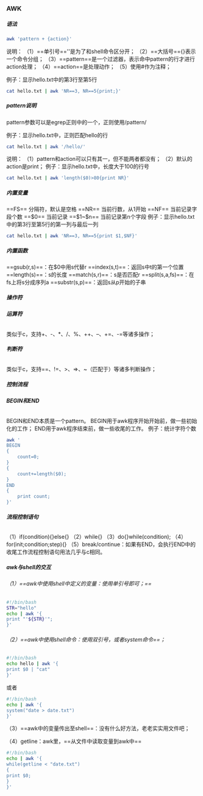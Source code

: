 ### AWK

##### 语法

```bash
awk 'pattern + {action}'
```

说明：
（1）==单引号==''是为了和shell命令区分开；
（2）==大括号=={}表示一个命令分组；
（3）==pattern==是一个过滤器，表示命中pattern的行才进行action处理；
（4）==action==是处理动作；
（5）使用#作为注释；



例子：显示hello.txt中的第3行至第5行

```bash
cat hello.txt | awk 'NR==3, NR==5{print;}'
```



##### **pattern说明**

pattern参数可以是egrep正则中的一个，正则使用/pattern/

例子：显示hello.txt中，正则匹配hello的行

```bash
cat hello.txt | awk '/hello/'
```

说明：
（1）pattern和action可以只有其一，但不能两者都没有；
（2）默认的action是print；
例子：显示hello.txt中，长度大于100的行号

```bash
cat hello.txt | awk 'length($0)>80{print NR}'
```



##### **内置变量**

==FS== 分隔符，默认是空格
==NR== 当前行数，从1开始
==NF== 当前记录字段个数
==\$0== 当前记录
==\$1~$n== 当前记录第n个字段
例子：显示hello.txt中的第3行至第5行的第一列与最后一列

```bash
cat hello.txt | awk 'NR==3, NR==5{print $1,$NF}'
```



##### **内置函数**

==gsub(r,s)==：在$0中用s代替r
==index(s,t)==：返回s中t的第一个位置
==length(s)==：s的长度
==match(s,r)==：s是否匹配r
==split(s,a,fs)==：在fs上将s分成序列a
==substr(s,p)==：返回s从p开始的子串



##### **操作符**

###### **运算符**

类似于c，支持+、-、*、/、%、++、–、+=、-=等诸多操作；

###### **判断符**

类似于c，支持==、!=、>、=>、~（匹配于）等诸多判断操作；



##### **控制流程**

###### **BEGIN和END**

BEGIN和END本质是一个pattern。
BEGIN用于awk程序开始开始前，做一些初始化的工作；
END用于awk程序结束前，做一些收尾的工作。
例子：统计字符个数

```bash
awk '
BEGIN
{
	count=0;
}
{
	count+=length($0);
}
END
{
	print count;
}'
```

###### **流程控制语句**

（1）if(condition){}else{}
（2）while{}
（3）do{}while(condition);
（4）for(init;condition;step){}
（5）break/continue：如果有END，会执行END中的收尾工作流程控制语句用法几乎与c相同。



##### **awk与shell的交互**

###### （1）==awk中使用shell中定义的变量：使用单引号即可；==

```bash
#!/bin/bash
STR="hello"
echo | awk '{
print "'${STR}'";
}'

```

###### （2）==awk中使用shell命令：使用双引号，或者system命令==；

```bash
#!/bin/bash
echo hello | awk '{
print $0 | "cat"
}'
```

或者

```bash
#!/bin/bash
echo | awk '{
system("date > date.txt")
}'
```

（3）==awk中的变量传出至shell==：没有什么好方法，老老实实用文件吧；

（4）getline：awk里，==从文件中读取变量到awk中==

```bash
#!/bin/bash
echo | awk '{
while(getline < "date.txt")
{
print $0;
}
}'
```

